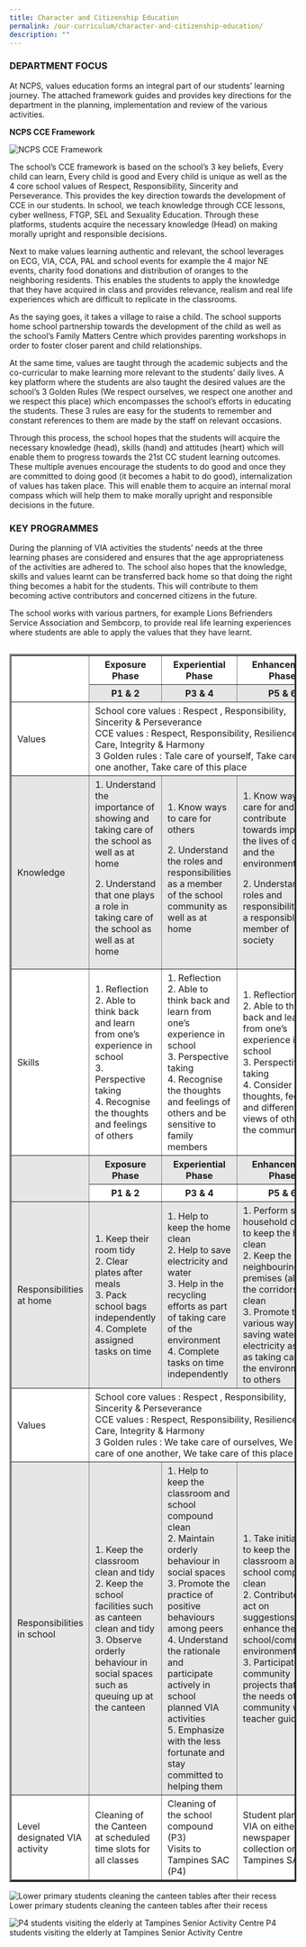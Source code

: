 ```yaml
---
title: Character and Citizenship Education
permalink: /our-curriculum/character-and-citizenship-education/
description: ""
---
```

### DEPARTMENT FOCUS

At NCPS, values education forms an integral part of our students’ learning journey. The attached framework guides and provides key directions for the department in the planning, implementation and review of the various activities.

**NCPS CCE Framework**

![NCPS CCE Framework](/images/cce-1.png)

The school’s CCE framework is based on the school’s 3 key beliefs, Every child can learn, Every child is good and Every child is unique as well as the 4 core school values of Respect, Responsibility, Sincerity and Perseverance. This provides the key direction towards the development of CCE in our students. In school, we teach knowledge through CCE lessons, cyber wellness, FTGP, SEL and Sexuality Education. Through these platforms, students acquire the necessary knowledge (Head) on making morally upright and responsible decisions.

Next to make values learning authentic and relevant, the school leverages on ECG, VIA, CCA, PAL and school events for example the 4 major NE events, charity food donations and distribution of oranges to the neighboring residents. This enables the students to apply the knowledge that they have acquired in class and provides relevance, realism and real life experiences which are difficult to replicate in the classrooms.

As the saying goes, it takes a village to raise a child. The school supports home school partnership towards the development of the child as well as the school’s Family Matters Centre which provides parenting workshops in order to foster closer parent and child relationships.

At the same time, values are taught through the academic subjects and the co-curricular to make learning more relevant to the students’ daily lives. A key platform where the students are also taught the desired values are the school’s 3 Golden Rules (We respect ourselves, we respect one another and we respect this place) which encompasses the school’s efforts in educating the students. These 3 rules are easy for the students to remember and constant references to them are made by the staff on relevant occasions.

Through this process, the school hopes that the students will acquire the necessary knowledge (head), skills (hand) and attitudes (heart) which will enable them to progress towards the 21st CC student learning outcomes. These multiple avenues encourage the students to do good and once they are committed to doing good (it becomes a habit to do good), internalization of values has taken place. This will enable them to acquire an internal moral compass which will help them to make morally upright and responsible decisions in the future.

### KEY PROGRAMMES

During the planning of VIA activities the students’ needs at the three learning phases are considered and ensures that the age appropriateness of the activities are adhered to. The school also hopes that the knowledge, skills and values learnt can be transferred back home so that doing the right thing becomes a habit for the students. This will contribute to them becoming active contributors and concerned citizens in the future.

The school works with various partners, for example Lions Befrienders Service Association and Sembcorp, to provide real life learning experiences where students are able to apply the values that they have learnt.

<table class="alignleft" border="3" style="box-sizing: inherit; border-collapse: collapse; border-spacing: 0px; max-width: 100%; float: left; margin-right: 10px;"><tbody style="box-sizing: inherit;"><tr style="box-sizing: inherit; background: rgb(255, 255, 255);"><td rowspan="2" width="135" style="box-sizing: inherit; padding: 5px 10px;"></td><td width="250" style="box-sizing: inherit; padding: 5px 10px; text-align: center;"><strong style="box-sizing: inherit; font-weight: 700;">Exposure Phase</strong></td><td width="246" style="box-sizing: inherit; padding: 5px 10px; text-align: center;"><strong style="box-sizing: inherit; font-weight: 700;">Experiential Phase</strong></td><td width="255" style="box-sizing: inherit; padding: 5px 10px; text-align: center;"><strong style="box-sizing: inherit; font-weight: 700;">Enhancement Phase</strong></td></tr><tr style="box-sizing: inherit; background: rgb(230, 230, 230);"><td width="250" style="box-sizing: inherit; padding: 5px 10px; text-align: center;"><strong style="box-sizing: inherit; font-weight: 700;">P1 &amp; 2</strong></td><td width="246" style="box-sizing: inherit; padding: 5px 10px; text-align: center;"><strong style="box-sizing: inherit; font-weight: 700;">P3 &amp; 4</strong></td><td width="255" style="box-sizing: inherit; padding: 5px 10px; text-align: center;"><strong style="box-sizing: inherit; font-weight: 700;">P5 &amp; 6</strong></td></tr><tr style="box-sizing: inherit; background: rgb(255, 255, 255);"><td width="135" style="box-sizing: inherit; padding: 5px 10px;">Values</td><td colspan="3" width="751" style="box-sizing: inherit; padding: 5px 10px;">School core values : Respect , Responsibility, Sincerity &amp; Perseverance<br style="box-sizing: inherit;">CCE values : Respect, Responsibility, Resilience, Care, Integrity &amp; Harmony<br style="box-sizing: inherit;">3 Golden rules : Tale care of yourself, Take care of one another, Take care of this place</td></tr><tr style="box-sizing: inherit; background: rgb(230, 230, 230);"><td width="135" style="box-sizing: inherit; padding: 5px 10px;">Knowledge</td><td width="250" style="box-sizing: inherit; padding: 5px 10px;">1. Understand the importance of showing and taking care of the school as well as at home<p style="box-sizing: inherit; font-size: 1em;"></p><p style="box-sizing: inherit; font-size: 1em;">2. Understand that one plays a role in taking care of the school as well as at home</p></td><td width="246" style="box-sizing: inherit; padding: 5px 10px;">1. Know ways to care for others<p style="box-sizing: inherit; font-size: 1em;"></p><p style="box-sizing: inherit; font-size: 1em;">2. Understand the roles and responsibilities as a member of the school community as well as at home</p></td><td width="255" style="box-sizing: inherit; padding: 5px 10px;">1. Know ways to care for and contribute towards improving the lives of others and the environment<p style="box-sizing: inherit; font-size: 1em;"></p><p style="box-sizing: inherit; font-size: 1em;">2. Understand the roles and responsibilities of a responsible member of society</p></td></tr><tr style="box-sizing: inherit; background: rgb(255, 255, 255);"><td width="135" style="box-sizing: inherit; padding: 5px 10px;">Skills</td><td width="250" style="box-sizing: inherit; padding: 5px 10px;">1. Reflection<br style="box-sizing: inherit;"><span style="box-sizing: inherit; font-family: inherit; font-size: inherit;">2. Able to think back and learn from one’s experience in school<br style="box-sizing: inherit;"></span><span style="box-sizing: inherit; font-family: inherit; font-size: inherit;">3. Perspective taking<br style="box-sizing: inherit;"></span><span style="box-sizing: inherit; font-family: inherit; font-size: inherit;">4. Recognise the thoughts and feelings of others</span></td><td width="246" style="box-sizing: inherit; padding: 5px 10px;">1. Reflection<br style="box-sizing: inherit;"><span style="box-sizing: inherit; font-family: inherit; font-size: inherit;">2. Able to think back and learn from one’s experience in school<br style="box-sizing: inherit;"></span><span style="box-sizing: inherit; font-family: inherit; font-size: inherit;">3. Perspective taking<br style="box-sizing: inherit;"></span><span style="box-sizing: inherit; font-family: inherit; font-size: inherit;">4. Recognise the thoughts and feelings of others and be sensitive to family members</span></td><td width="255" style="box-sizing: inherit; padding: 5px 10px;">1. Reflection<br style="box-sizing: inherit;"><span style="box-sizing: inherit; font-family: inherit; font-size: inherit;">2. Able to think back and learn from one’s experience in school<br style="box-sizing: inherit;"></span><span style="box-sizing: inherit; font-family: inherit; font-size: inherit;">3. Perspective taking<br style="box-sizing: inherit;"></span><span style="box-sizing: inherit; font-family: inherit; font-size: inherit;">4. Consider&nbsp; the thoughts, feelings and different views of others in the community</span></td></tr><tr style="box-sizing: inherit; background: rgb(230, 230, 230);"><td rowspan="2" width="135" style="box-sizing: inherit; padding: 5px 10px;"></td><td width="250" style="box-sizing: inherit; padding: 5px 10px; text-align: center;"><strong style="box-sizing: inherit; font-weight: 700;">Exposure Phase</strong></td><td width="246" style="box-sizing: inherit; padding: 5px 10px; text-align: center;"><strong style="box-sizing: inherit; font-weight: 700;">Experiential Phase</strong></td><td width="255" style="box-sizing: inherit; padding: 5px 10px; text-align: center;"><strong style="box-sizing: inherit; font-weight: 700;">Enhancement Phase</strong></td></tr><tr style="box-sizing: inherit; background: rgb(255, 255, 255);"><td width="250" style="box-sizing: inherit; padding: 5px 10px; text-align: center;"><strong style="box-sizing: inherit; font-weight: 700;">P1 &amp; 2</strong></td><td width="246" style="box-sizing: inherit; padding: 5px 10px; text-align: center;"><strong style="box-sizing: inherit; font-weight: 700;">P3 &amp; 4</strong></td><td width="255" style="box-sizing: inherit; padding: 5px 10px; text-align: center;"><strong style="box-sizing: inherit; font-weight: 700;">P5 &amp; 6</strong></td></tr><tr style="box-sizing: inherit; background: rgb(230, 230, 230);"><td width="135" style="box-sizing: inherit; padding: 5px 10px;">Responsibilities at home</td><td width="250" style="box-sizing: inherit; padding: 5px 10px;">1. Keep their room tidy<br style="box-sizing: inherit;"><span style="box-sizing: inherit; font-family: inherit; font-size: inherit;">2. Clear plates after meals<br style="box-sizing: inherit;"></span><span style="box-sizing: inherit; font-family: inherit; font-size: inherit;">3. Pack school bags independently<br style="box-sizing: inherit;"></span><span style="box-sizing: inherit; font-family: inherit; font-size: inherit;">4. Complete assigned tasks on time</span></td><td width="246" style="box-sizing: inherit; padding: 5px 10px;">1. Help to keep the home clean<br style="box-sizing: inherit;"><span style="box-sizing: inherit; font-family: inherit; font-size: inherit;">2. Help to save electricity and water<br style="box-sizing: inherit;"></span><span style="box-sizing: inherit; font-family: inherit; font-size: inherit;">3. Help in the recycling efforts as part of taking care of the environment<br style="box-sizing: inherit;"></span><span style="box-sizing: inherit; font-family: inherit; font-size: inherit;">4. Complete tasks on time independently</span></td><td width="255" style="box-sizing: inherit; padding: 5px 10px;">1. Perform simple household chores to keep the house clean<br style="box-sizing: inherit;"><span style="box-sizing: inherit; font-family: inherit; font-size: inherit;">2. Keep the neighbouring premises (along the corridors) clean<br style="box-sizing: inherit;"></span><span style="box-sizing: inherit; font-family: inherit; font-size: inherit;">3. Promote the various ways of saving water and electricity as well as taking care of the environment to others</span></td></tr><tr style="box-sizing: inherit; background: rgb(255, 255, 255);"><td width="135" style="box-sizing: inherit; padding: 5px 10px;">Values</td><td colspan="3" width="751" style="box-sizing: inherit; padding: 5px 10px;">School core values : Respect , Responsibility, Sincerity &amp; Perseverance<br style="box-sizing: inherit;">CCE values : Respect, Responsibility, Resilience, Care, Integrity &amp; Harmony<br style="box-sizing: inherit;">3 Golden rules : We take care of ourselves, We take care of one another, We take care of this place</td></tr><tr style="box-sizing: inherit; background: rgb(230, 230, 230);"><td width="135" style="box-sizing: inherit; padding: 5px 10px;">Responsibilities in school</td><td width="250" style="box-sizing: inherit; padding: 5px 10px;">1. Keep the classroom clean and tidy<br style="box-sizing: inherit;"><span style="box-sizing: inherit; font-family: inherit; font-size: inherit;">2. Keep the school facilities such as canteen clean and tidy<br style="box-sizing: inherit;"></span><span style="box-sizing: inherit; font-family: inherit; font-size: inherit;">3. Observe orderly behaviour in social spaces such as queuing up at the canteen</span></td><td width="246" style="box-sizing: inherit; padding: 5px 10px;">1. Help to keep the classroom and school compound clean<br style="box-sizing: inherit;"><span style="box-sizing: inherit; font-family: inherit; font-size: inherit;">2. Maintain orderly behaviour in social spaces<br style="box-sizing: inherit;"></span><span style="box-sizing: inherit; font-family: inherit; font-size: inherit;">3. Promote the practice of positive behaviours among peers<br style="box-sizing: inherit;"></span><span style="box-sizing: inherit; font-family: inherit; font-size: inherit;">4. Understand the rationale and participate actively in school planned VIA activities<br style="box-sizing: inherit;"></span><span style="box-sizing: inherit; font-family: inherit; font-size: inherit;">5. Emphasize with the less fortunate and stay committed to helping them</span></td><td width="255" style="box-sizing: inherit; padding: 5px 10px;">1. Take initiative to keep the classroom and school compound clean<br style="box-sizing: inherit;"><span style="box-sizing: inherit; font-family: inherit; font-size: inherit;">2. Contribute and act on suggestions to enhance the school/community environment<br style="box-sizing: inherit;"></span><span style="box-sizing: inherit; font-family: inherit; font-size: inherit;">3. Participate in community projects that meet the needs of the community with teacher guidance</span></td></tr><tr style="box-sizing: inherit; background: rgb(255, 255, 255);"><td width="135" style="box-sizing: inherit; padding: 5px 10px;">Level designated VIA activity</td><td width="250" style="box-sizing: inherit; padding: 5px 10px;">Cleaning of the Canteen at scheduled time slots for all classes</td><td width="246" style="box-sizing: inherit; padding: 5px 10px;">Cleaning of the school compound (P3)<br style="box-sizing: inherit;">Visits to Tampines SAC (P4)</td><td width="255" style="box-sizing: inherit; padding: 5px 10px;">Student planned VIA on either newspaper collection or Tampines SAC</td></tr></tbody></table>

![Lower primary students cleaning the canteen tables after their recess](/images/cce-3.jpg)
Lower primary students cleaning the canteen tables after their recess

![P4 students visiting the elderly at Tampines Senior Activity Centre](/images/cce-4.jpg)
P4 students visiting the elderly at Tampines Senior Activity Centre
